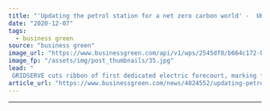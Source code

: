 ```yaml
---
title: "'Updating the petrol station for a net zero carbon world' -  UK's first Electric Forecourt opens for business"
date: "2020-12-07"
tags: 
  - business green
source: "business green"
image_url: "https://www.businessgreen.com/api/v1/wps/2545df8/b664c172-bd0f-47e5-81f2-1f3055e17299/1/GS-EF-Braintree-006-185x114.jpg"
image_fp: "/assets/img/post_thumbnails/35.jpg"
lead: "
 GRIDSERVE cuts ribbon of first dedicated electric forecourt, marking first step in £1bn plan to build nationwide network ..."
article_url: "https://www.businessgreen.com/news/4024552/updating-petrol-station-net-zero-carbon-world-uk-electric-forecourt-business"
---
```


---
